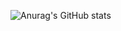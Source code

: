 ![Anurag's GitHub stats](https://github-readme-stats.vercel.app/api?username=HundredCleanWater&show_icons=true&theme=highcontrast)
